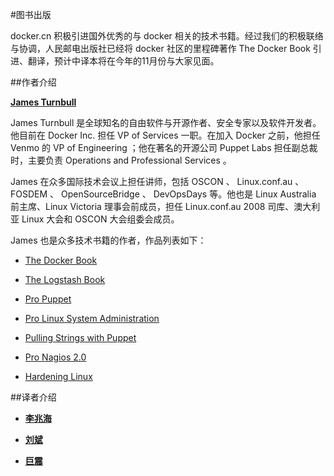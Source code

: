 #图书出版

docker.cn 积极引进国外优秀的与 docker 相关的技术书籍。经过我们的积极联络与协调，人民邮电出版社已经将 docker 社区的里程碑著作 The Docker Book 引进、翻译，预计中译本将在今年的11月份与大家见面。

##作者介绍

**[James Turnbull](https://twitter.com/kartar)**

James Turnbull 是全球知名的自由软件与开源作者、安全专家以及软件开发者。他目前在 Docker Inc. 担任 VP of Services 一职。在加入 Docker 之前，他担任 Venmo 的 VP of Engineering ；他在著名的开源公司 Puppet Labs 担任副总裁时，主要负责 Operations and Professional Services 。

James 在众多国际技术会议上担任讲师，包括 OSCON 、 Linux.conf.au 、 FOSDEM 、 OpenSourceBridge 、 DevOpsDays 等。他也是 Linux Australia 前主席、Linux Victoria 理事会前成员，担任 Linux.conf.au 2008 司库、澳大利亚 Linux 大会和 OSCON 大会组委会成员。

James 也是众多技术书籍的作者，作品列表如下：

- [The Docker Book](http://dockerbook.com/)

- [The Logstash Book](http://www.jamesturnbull.net/portfolio/the-logstash-book)

- [Pro Puppet](http://www.jamesturnbull.net/portfolio/pro-puppet)

- [Pro Linux System Administration](http://www.jamesturnbull.net/portfolio/pro-linux-system-administration)

- [Pulling Strings with Puppet](http://www.jamesturnbull.net/portfolio/pulling-strings-with-puppet)

- [Pro Nagios 2.0](http://www.jamesturnbull.net/portfolio/pro-nagios-2-0)

- [Hardening Linux](http://www.jamesturnbull.net/portfolio/hardening-linux)

##译者介绍

- **[李兆海](https://twitter.com/googollee)**

- **[刘斌](https://twitter.com/ourcolorfuldays)**

- **[巨震](https://twitter.com/juzhenatpku)**
